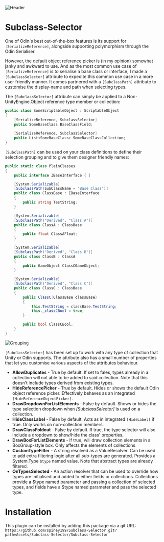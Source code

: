 ![Header](https://imagizer.imageshack.com/img922/7262/vLmyBr.jpg)

# Subclass-Selector

One of Odin's best out-of-the-box features is its support for `[SerializeReference]`, alongside supporting polymorphism through the Odin Serialiser. 

However, the default object reference picker is (in my opinion) somewhat janky and awkward to use. And as the most common use case of `[SerializeReference]` is to serialise a base class or interface, I made a `[SubclassSelector]` attribute to expedite this common use case in a more user friendly manner. It comes partnered with a `[SubclassPath]` attribute to customise the display-name and path when selecting types.

The `[SubclassSelector]` attribute can simply be applied to a Non-UnityEngine.Object reference type member or collection:
```csharp
public class SomeScriptableObject : ScriptableObject
{
    [SerializeReference, SubclassSelector]
    public SomeBaseClass BaseClassField;
	
    [SerializeReference, SubclassSelector]
    public List<SomeBaseClass> SomeBaseClassCollection;
}
```

`[SubclassPath]` can be used on your class definitions to define their selection grouping and to give them designer friendly names:
```csharp
public static class PlainClasses
{
	public interface IBaseInterface { }

	[System.Serializable]
	[SubclassPath(SubClassName = "Base Class")]
	public class ClassBase : IBaseInterface
	{
		public string TestString;
	}

	[System.Serializable]
	[SubclassPath("Derived", "Class A")]
	public class ClassA : ClassBase
	{
		public float ClassAFloat;
	}

	[System.Serializable]
	[SubclassPath("Derived", "Class B")]
	public class ClassB : ClassA
	{
		public GameObject ClassCGameObject;
	}

	[System.Serializable]
	[SubclassPath("Derived", "Class C")]
	public class ClassC : ClassBase
	{
		public ClassC(ClassBase classBase)
		{
			this.TestString = classBase.TestString;
			this._classCBool = true;
		}

		public bool ClassCBool;
	}
}
```
![Grouping](https://imagizer.imageshack.com/img922/2271/SWhjJS.jpg)

`[SubclassSelector]` has been set up to work with any type of collection that Unity or Odin supports. The attribute also has a small number of properties that let you customise various aspects of the attributes behaviour.

+ **AllowDuplicates** - True by default. If set to fales, types already in a collection will not able to be added to said collection. Note that this doesn't include types derived from existing types.
+ **HideReferencePicker** - True by default. Hides or shows the default Odin object reference picker. Effectively behaves as an integrated `[HideReferenceObjectPicker]`.
+ **DrawDropdownForListElements** - False by default. Shows or hides the type selection dropdown when *[SubclassSelector]* is used on a collection.
+ **HideClassLabel** - False by default. Acts as in integrated `[HideLabel]` if true. Only works on non-collection members.
+ **DrawClassFoldout** - False by default. If true, the type selector will also include a dropdown to show/hide the class' properties.
+ **DrawBoxForListElements** - If true, will draw collection elements in a BoxGroup-style box. Only affects the elements of collections.
+ **CustomTypeFilter** - A string resolved as a ValueResolver. Can be used to add extra filtering logic after all sub-types are generated. Provides a System.Type `$type` named value. Note that abstract types are already filtered.
+ **OnTypesSelected** - An action resolver that can be used to override how types are initialised and added to either fields or collections. Collections provide a $type named parameter and passing a collection of selected types, and fields have a $type named parameter and pass the selected type.

# Installation
This plugin can be installed by adding this package via a git URL: `https://github.com/spiney199/Subclass-Selector.git?path=Assets/Subclass-Selector/Subclass-Selector`